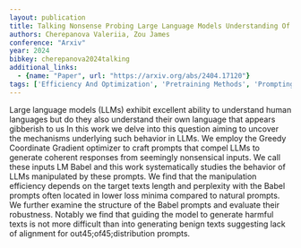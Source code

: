 ```yaml
---
layout: publication
title: Talking Nonsense Probing Large Language Models Understanding Of Adversarial Gibberish Inputs
authors: Cherepanova Valeriia, Zou James
conference: "Arxiv"
year: 2024
bibkey: cherepanova2024talking
additional_links:
  - {name: "Paper", url: "https://arxiv.org/abs/2404.17120"}
tags: ['Efficiency And Optimization', 'Pretraining Methods', 'Prompting', 'Reinforcement Learning', 'Security']
---
```

Large language models (LLMs) exhibit excellent ability to understand human languages but do they also understand their own language that appears gibberish to us In this work we delve into this question aiming to uncover the mechanisms underlying such behavior in LLMs. We employ the Greedy Coordinate Gradient optimizer to craft prompts that compel LLMs to generate coherent responses from seemingly nonsensical inputs. We call these inputs LM Babel and this work systematically studies the behavior of LLMs manipulated by these prompts. We find that the manipulation efficiency depends on the target texts length and perplexity with the Babel prompts often located in lower loss minima compared to natural prompts. We further examine the structure of the Babel prompts and evaluate their robustness. Notably we find that guiding the model to generate harmful texts is not more difficult than into generating benign texts suggesting lack of alignment for out45;of45;distribution prompts.
